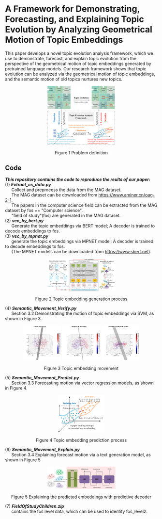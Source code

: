 # A Framework for Demonstrating, Forecasting, and Explaining Topic Evolution by Analyzing Geometrical Motion of Topic Embeddings

This paper develops a novel topic evolution analysis framework, which we use to demonstrate, forecast, and explain topic evolution from the perspective of the geometrical motion of topic embeddings generated by pretrained language models. Our research framework shows that topic evolution can be analyzed via the geometrical motion of topic embeddings, and the semantic motion of old topics nurtures new topics.

<p align="center">
  <img src="https://github.com/WannaLearning/Demonstrating-Forecasting-and-Explaining-Topic-Evolution/blob/main/Figures-git/Figure%201.png" width="45%" alt="Problem Definition"/>
</p>
<div align="center">
  Figure 1 Problem definition
</div>

## Code
***This repository contains the code to reproduce the reults of our paper:***  
(1) ***Extract_cs_data.py***  
&ensp;&ensp;&ensp;Collect and preprocess the data from the MAG dataset.  
&ensp;&ensp;&ensp;The MAG dataset can be downloaded from https://www.aminer.cn/oag-2-1.  
&ensp;&ensp;&ensp;The papers in the computer science field can be extracted from the MAG dataset by fos == "Computer science".  
&ensp;&ensp;&ensp;"field of study"(fos) are generated in the MAG dataset.  
(2) ***vec_by_bert.py***  
&ensp;&ensp;&ensp;Generate the topic embeddings via BERT model; A decoder is trained to decode embeddings to fos.   
(3) ***vec_by_mpnet.py***  
&ensp;&ensp;&ensp;generate the topic embeddings via MPNET model; A decoder is trained to decode embeddings to fos.  
&ensp;&ensp;&ensp;(The MPNET models can be downloaded from https://www.sbert.net).  

<p align="center">
  <img src="https://github.com/WannaLearning/Demonstrating-Forecasting-and-Explaining-Topic-Evolution/blob/main/Figures-git/Figure%202.png" width="45%" alt="Topic embedding generation process"/>
</p>
<div align="center">
  Figure 2 Topic embedding generation process
</div>  

(4) ***Semantic_Movement_Verify.py***  
&ensp;&ensp;&ensp;Section 3.2	Demonstrating the motion of topic embeddings via SVM, as shown in Figure 3.  
<p align="center">
  <img src="https://github.com/WannaLearning/Demonstrating-Forecasting-and-Explaining-Topic-Evolution/blob/main/Figures-git/Figure%2010-body%20of%20knowledge.png" width="25%" alt=""/>
  <img src="https://github.com/WannaLearning/Demonstrating-Forecasting-and-Explaining-Topic-Evolution/blob/main/Figures-git/Figure%2010-information%20processing.png" width="25%" alt=""/>
  <img src="https://github.com/WannaLearning/Demonstrating-Forecasting-and-Explaining-Topic-Evolution/blob/main/Figures-git/Figure%2010-document%20management%20system.png" width="25%" alt=""/>
</p>
<div align="center">
  Figure 3 Topic embedding movement
</div>  

(5) ***Semantic_Movement_Predict.py***  
&ensp;&ensp;&ensp;Section 3.3 Forecasting motion via vector regression models, as shown in Figure 4.
<p align="center">
  <img src="https://github.com/WannaLearning/Demonstrating-Forecasting-and-Explaining-Topic-Evolution/blob/main/Figures-git/Figure%203.png" width="30%" alt="Topic embedding prediction process"/>
</p>
<div align="center">
  Figure 4 Topic embedding prediction process
</div>  

(6) ***Semantic_Movement_Explain.py***  
&ensp;&ensp;&ensp;Section 3.4 Explaining forecast motion via a text generation model, as shown in Figure 5
<p align="center">
  <img src="https://github.com/WannaLearning/Demonstrating-Forecasting-and-Explaining-Topic-Evolution/blob/main/Figures-git/Figure%204.png" width="45%" alt="Explaining the predicted embeddings with predictive decoder"/>
</p>
<div align="center">
  Figure 5 Explaining the predicted embeddings with predictive decoder
</div>  

(7) ***FieldOfStudyChildren.zip***  
&ensp;&ensp;&ensp;contains the fos level data, which can be used to identify fos_level2.
